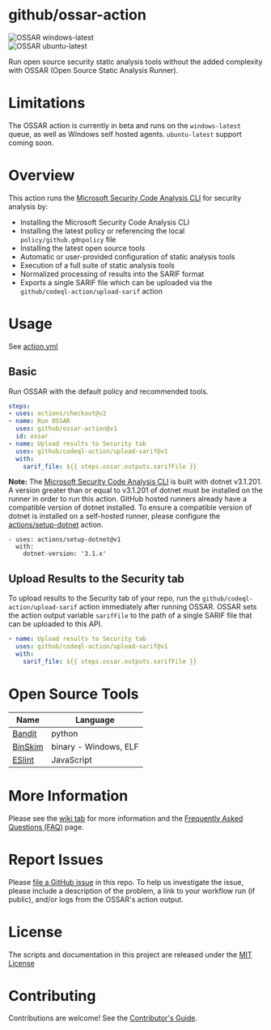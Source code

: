 # github/ossar-action

![OSSAR windows-latest](https://github.com/github/ossar-action/workflows/OSSAR%20windows-latest/badge.svg)  
![OSSAR ubuntu-latest](https://github.com/github/ossar-action/workflows/OSSAR%20ubuntu-latest/badge.svg)

Run open source security static analysis tools without the added complexity with OSSAR (Open Source Static Analysis Runner).

# Limitations

The OSSAR action is currently in beta and runs on the `windows-latest` queue, as well as Windows self hosted agents. `ubuntu-latest` support coming soon.

# Overview

This action runs the [Microsoft Security Code Analysis CLI](https://aka.ms/mscadocs) for security analysis by:

* Installing the Microsoft Security Code Analysis CLI
* Installing the latest policy or referencing the local `policy/github.gdnpolicy` file
* Installing the latest open source tools
* Automatic or user-provided configuration of static analysis tools
* Execution of a full suite of static analysis tools
* Normalized processing of results into the SARIF format
* Exports a single SARIF file which can be uploaded via the `github/codeql-action/upload-sarif` action

# Usage

See [action.yml](action.yml)

## Basic

Run OSSAR with the default policy and recommended tools.

```yaml
steps:
- uses: actions/checkout@v2
- name: Run OSSAR
  uses: github/ossar-action@v1
  id: ossar
- name: Upload results to Security tab
  uses: github/codeql-action/upload-sarif@v1
  with:
    sarif_file: ${{ steps.ossar.outputs.sarifFile }}
```

**Note:** The [Microsoft Security Code Analysis CLI](https://aka.ms/mscadocs) is built with dotnet v3.1.201. A version greater than or equal to v3.1.201 of dotnet must be installed on the runner in order to run this action. GitHub hosted runners already have a compatible version of dotnet installed. To ensure a compatible version of dotnet is installed on a self-hosted runner, please configure the [actions/setup-dotnet](https://github.com/actions/setup-dotnet) action.

```
- uses: actions/setup-dotnet@v1
  with:
    dotnet-version: '3.1.x'
```

## Upload Results to the Security tab

To upload results to the Security tab of your repo, run the `github/codeql-action/upload-sarif` action immediately after running OSSAR. OSSAR sets the action output variable `sarifFile` to the path of a single SARIF file that can be uploaded to this API.

```yaml
- name: Upload results to Security tab
  uses: github/codeql-action/upload-sarif@v1
  with:
    sarif_file: ${{ steps.ossar.outputs.sarifFile }}
```

# Open Source Tools

| Name | Language |
| --- | --- |
| [Bandit](https://github.com/PyCQA/bandit) | python |
| [BinSkim](https://github.com/Microsoft/binskim) | binary - Windows, ELF |
| [ESlint](https://github.com/eslint/eslint) | JavaScript |

# More Information

Please see the [wiki tab](https://github.com/github/ossar-action/wiki) for more information and the [Frequently Asked Questions (FAQ)](https://github.com/github/ossar-action/wiki/FAQ) page.

# Report Issues

Please [file a GitHub issue](https://github.com/github/ossar-action/issues/new) in this repo. To help us investigate the issue, please include a description of the problem, a link to your workflow run (if public), and/or logs from the OSSAR's action output.

# License

The scripts and documentation in this project are released under the [MIT License](LICENSE)

# Contributing

Contributions are welcome! See the [Contributor's Guide](CONTRIBUTING.md).
